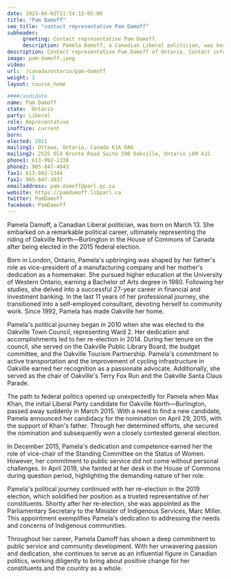 ```yaml
---
date: 2023-04-02T11:54:12-05:00
title: "Pam Damoff"
seo_title: "contact representative Pam Damoff"
subheader:
     greeting: Contact representative Pam Damoff
     description: Pamela Damoff, a Canadian Liberal politician, was born on March 13.
description: Contact representative Pam Damoff of Ontario. Contact information for Pam Damoff includes email address, phone number, and mailing address.
image: pam-damoff.jpeg
video:
url:  /canada/ontario/pam-damoff
weight: 1
layout: course_home

####candidate
name: Pam Damoff
state:	Ontario
party: Liberal
role: Representative
inoffice: current
born:
elected: 2021
mailing1: Ottawa, Ontario, Canada K1A 0A6
mailing2: 2525 Old Bronte Road Suite 590 Oakville, Ontario L6M 4J2
phone1: 613-992-1338
phone2: 905-847-4043
fax1: 613-992-1344
fax2: 905-847-3037
emailaddress: pam.damoff@parl.gc.ca
website: https://pamdamoff.libparl.ca
twitter: PamDamoff
facebook: PamDamoff
---
```


Pamela Damoff, a Canadian Liberal politician, was born on March 13. She embarked on a remarkable political career, ultimately representing the riding of Oakville North—Burlington in the House of Commons of Canada after being elected in the 2015 federal election.

Born in London, Ontario, Pamela's upbringing was shaped by her father's role as vice-president of a manufacturing company and her mother's dedication as a homemaker. She pursued higher education at the University of Western Ontario, earning a Bachelor of Arts degree in 1980. Following her studies, she delved into a successful 27-year career in financial and investment banking. In the last 11 years of her professional journey, she transitioned into a self-employed consultant, devoting herself to community work. Since 1992, Pamela has made Oakville her home.

Pamela's political journey began in 2010 when she was elected to the Oakville Town Council, representing Ward 2. Her dedication and accomplishments led to her re-election in 2014. During her tenure on the council, she served on the Oakville Public Library Board, the budget committee, and the Oakville Tourism Partnership. Pamela's commitment to active transportation and the improvement of cycling infrastructure in Oakville earned her recognition as a passionate advocate. Additionally, she served as the chair of Oakville's Terry Fox Run and the Oakville Santa Claus Parade.

The path to federal politics opened up unexpectedly for Pamela when Max Khan, the initial Liberal Party candidate for Oakville North—Burlington, passed away suddenly in March 2015. With a need to find a new candidate, Pamela announced her candidacy for the nomination on April 29, 2015, with the support of Khan's father. Through her determined efforts, she secured the nomination and subsequently won a closely contested general election.

In December 2015, Pamela's dedication and competence earned her the role of vice-chair of the Standing Committee on the Status of Women. However, her commitment to public service did not come without personal challenges. In April 2019, she fainted at her desk in the House of Commons during question period, highlighting the demanding nature of her role.

Pamela's political journey continued with her re-election in the 2019 election, which solidified her position as a trusted representative of her constituents. Shortly after her re-election, she was appointed as the Parliamentary Secretary to the Minister of Indigenous Services, Marc Miller. This appointment exemplifies Pamela's dedication to addressing the needs and concerns of Indigenous communities.

Throughout her career, Pamela Damoff has shown a deep commitment to public service and community development. With her unwavering passion and dedication, she continues to serve as an influential figure in Canadian politics, working diligently to bring about positive change for her constituents and the country as a whole.
